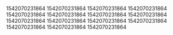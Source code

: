 1542070231864
1542070231864
1542070231864
1542070231864
1542070231864
1542070231864
1542070231864
1542070231864
1542070231864
1542070231864
1542070231864
1542070231864
1542070231864
1542070231864
1542070231864